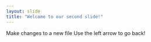 ```yaml
---
layout: slide
title: "Welcome to our second slide!"
---
```

Make changes to a new file
Use the left arrow to go back!
